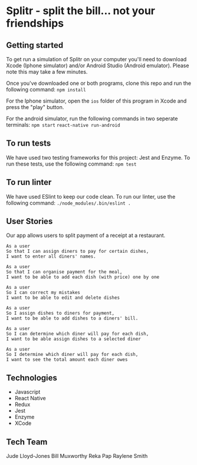 # Splitr - split the bill... not your friendships

## Getting started
To get run a simulation of Splitr on your computer you'll need to download Xcode (Iphone simulator) and/or Android Studio (Android emulator). Please note this may take a few minutes.

Once you've downloaded one or both programs, clone this repo and run the following command:
`npm install`

For the Iphone simulator, open the `ios` folder of this program in Xcode and press the "play" button.

For the android simulator, run the following commands in two seperate terminals:
`npm start`
`react-native run-android`


## To run tests
We have used two testing frameworks for this project: Jest and Enzyme. To run these tests, use the following command:
`npm test`

## To run linter
We have used ESlint to keep our code clean. To run our linter, use the following command:
`./node_modules/.bin/eslint .`

## User Stories
Our app allows users to split payment of a receipt at a restaurant.

```
As a user
So that I can assign diners to pay for certain dishes,
I want to enter all diners' names.
```

```
As a user
So that I can organise payment for the meal,
I want to be able to add each dish (with price) one by one
```

```
As a user
So I can correct my mistakes
I want to be able to edit and delete dishes
```

```
As a user
So I assign dishes to diners for payment,
I want to be able to add dishes to a diners' bill.
```

```
As a user
So I can determine which diner will pay for each dish,
I want to be able assign dishes to a selected diner
```

```
As a user
So I determine which diner will pay for each dish,
I want to see the total amount each diner owes
```

## Technologies
* Javascript
* React Native
* Redux
* Jest
* Enzyme
* XCode


## Tech Team
Jude Lloyd-Jones
Bill Muxworthy
Reka Pap
Raylene Smith
